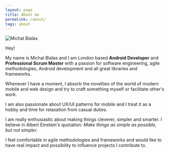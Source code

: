 ```yaml
---
layout: page
title: About me
permalink: /about/
tags: about
---
```

<div class="about">
  <img src="{{ site.baseurl }}/images/me.jpg" alt="Michal Bialas" class="avatar" />
</div>

Hey!

My name is Michal Bialas and I am London based **Android Developer** and **Professional Scrum Master** with a passion for software engineering, agile methodologies, Android development and all great libraries and frameworks.

Whenever I have a moment, I absorb the novelties of the world of modern mobile and web design and try to craft something myself or facilitate other's work.

I am also passionate about UX/UI patterns for mobile and I treat it as a hobby and time for relaxation from casual duties.

I am really enthusiastic about making things cleverer, simpler and smarter. I believe in Albert Einstein's quotation: *Make things as simple as possible, but not simpler*.

I feel comfortable in agile methodologies and frameworks and would like to have real impact and possibility to influence projects I contribute to.
